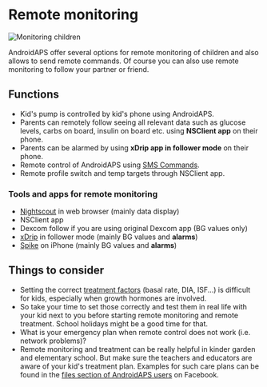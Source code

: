 # Remote monitoring

![Monitoring children](../images/KidsMonitoring.png)

AndroidAPS offer several options for remote monitoring of children and also allows to send remote commands. Of course you can also use remote monitoring to follow your partner or friend.

## Functions

- Kid's pump is controlled by kid's phone using AndroidAPS.
- Parents can remotely follow seeing all relevant data such as glucose levels, carbs on board, insulin on board etc. using **NSClient app** on their phone.
- Parents can be alarmed by using **xDrip app in follower mode** on their phone.
- Remote control of AndroidAPS using [SMS Commands](../Children/SMS-Commands.md).
- Remote profile switch and temp targets through NSClient app.

### Tools and apps for remote monitoring

- [Nightscout](http://www.nightscout.info/) in web browser (mainly data display)
- NSClient app
- Dexcom follow if you are using original Dexcom app (BG values only)
- [xDrip](../Configuration/xdrip.md) in follower mode (mainly BG values and **alarms**)
- [Spike](https://spike-app.com/) on iPhone (mainly BG values and **alarms**)

## Things to consider

- Setting the correct [treatment factors](../Getting-Started/FAQ#how-to-begin) (basal rate, DIA, ISF...) is difficult for kids, especially when growth hormones are involved.
- So take your time to set those correctly and test them in real life with your kid next to you before starting remote monitoring and remote treatment. School holidays might be a good time for that.
- What is your emergency plan when remote control does not work (i.e. network problems)?
- Remote monitoring and treatment can be really helpful in kinder garden and elementary school. But make sure the teachers and educators are aware of your kid's treatment plan. Examples for such care plans can be found in the [files section of AndroidAPS users](https://www.facebook.com/groups/AndroidAPSUsers/files/) on Facebook.
